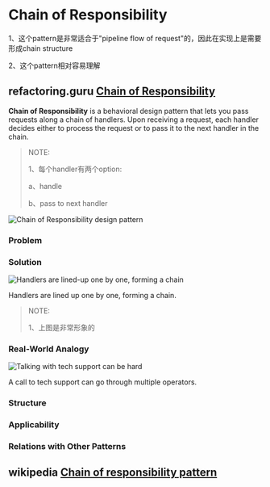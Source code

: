 # Chain of Responsibility

1、这个pattern是非常适合于"pipeline flow of request"的，因此在实现上是需要形成chain structure

2、这个pattern相对容易理解



## refactoring.guru [Chain of Responsibility](https://refactoring.guru/design-patterns/chain-of-responsibility)

**Chain of Responsibility** is a behavioral design pattern that lets you pass requests along a chain of handlers. Upon receiving a request, each handler decides either to process the request or to pass it to the next handler in the chain.

> NOTE: 
>
> 1、每个handler有两个option:
>
> a、handle
>
> b、pass to next handler

![Chain of Responsibility design&nbsp;pattern](https://refactoring.guru/images/patterns/content/chain-of-responsibility/chain-of-responsibility.png)

### Problem

### Solution

![Handlers are lined-up one by one, forming a chain](https://refactoring.guru/images/patterns/diagrams/chain-of-responsibility/solution1-en.png)

Handlers are lined up one by one, forming a chain.

> NOTE: 
>
> 1、上图是非常形象的

### Real-World Analogy

![Talking with tech support can be hard](https://refactoring.guru/images/patterns/content/chain-of-responsibility/chain-of-responsibility-comic-1-en.png)

A call to tech support can go through multiple operators.

### Structure



### Applicability



### Relations with Other Patterns



## wikipedia [Chain of responsibility pattern](https://en.wikipedia.org/wiki/Chain-of-responsibility_pattern)